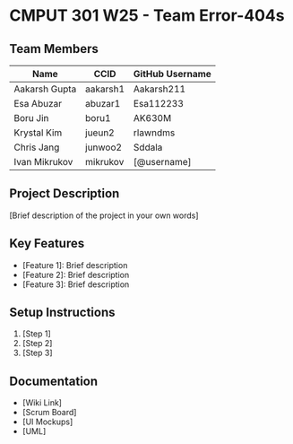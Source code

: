 # CMPUT 301 W25 - Team Error-404s

## Team Members

| Name          | CCID     | GitHub Username |
| -----------   | ------   | --------------- |
| Aakarsh Gupta | aakarsh1 | Aakarsh211      |
| Esa Abuzar    | abuzar1  | Esa112233       |
| Boru Jin      | boru1    | AK630M          |
| Krystal Kim   | jueun2   | rlawndms        |
| Chris Jang    | junwoo2  | Sddala          |
| Ivan Mikrukov | mikrukov | [@username]     |

## Project Description

[Brief description of the project in your own words]

## Key Features

- [Feature 1]: Brief description
- [Feature 2]: Brief description
- [Feature 3]: Brief description

## Setup Instructions

1. [Step 1]
2. [Step 2]
3. [Step 3]

## Documentation

- [Wiki Link]
- [Scrum Board]
- [UI Mockups]
- [UML]

